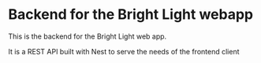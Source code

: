 # Backend for the Bright Light webapp

This is the backend for the Bright Light web app.

It is a REST API built with Nest to serve the needs of the frontend client